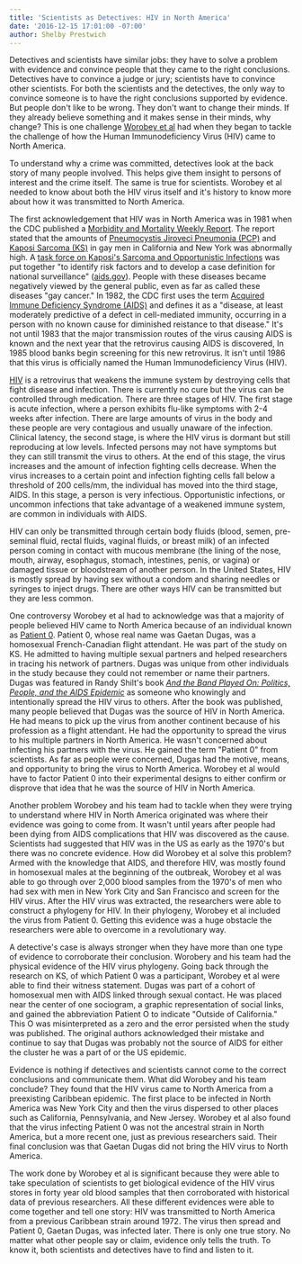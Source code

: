 ```yaml
---
title: 'Scientists as Detectives: HIV in North America'
date: '2016-12-15 17:01:00 -07:00'
author: Shelby Prestwich
---
```


Detectives and scientists have similar jobs: they have to solve a problem with evidence and convince people that they came to the right conclusions.  Detectives have to convince a judge or jury; scientists have to convince other scientists.  For both the scientists and the detectives, the only way to convince someone is to have the right conclusions supported by evidence.  But people don't like to be wrong.  They don't want to change their minds.  If they already believe something and it makes sense in their minds, why change?  This is one challenge [Worobey et al](http://www.nature.com/nature/journal/v539/n7627/full/nature19827.html) had when they began to tackle the challenge of how the Human Immunodeficiency Virus (HIV) came to North America.

To understand why a crime was committed, detectives look at the back story of many people involved.  This helps give them insight to persons of interest and the crime itself.  The same is true for scientists.  Worobey et al needed to know about both the HIV virus itself and it's history to know more about how it was transmitted to North America.

The first acknowledgement that HIV was in North America was in 1981 when the CDC published a [Morbidity and Mortality Weekly Report](https://www.cdc.gov/mmwr/preview/mmwrhtml/june_5.htm).  The report stated that the amounts of [Pneumocystis Jiroveci Pneumonia (PCP)](https://en.wikipedia.org/wiki/Pneumocystis_pneumonia) and [Kaposi Sarcoma (KS)](https://en.wikipedia.org/wiki/Kaposi%27s_sarcoma) in gay men in California and New York was abnormally high.  A [task force on Kaposi's Sarcoma and Opportunistic Infections](https://history.nih.gov/nihinownwords/docs/curran1_02.html) was put together "to identify risk factors and to develop a case definition for national surveillance" ([aids.gov](https://www.aids.gov/hiv-aids-basics/hiv-aids-101/aids-timeline/)).  People with these diseases became negatively viewed by the general public, even as far as called these diseases "gay cancer."  In 1982, the CDC first uses the term [Acquired Immune Deficiency Syndrome (AIDS)](https://www.cdc.gov/hiv/default.html/) and defines it as a "disease, at least moderately predictive of a defect in cell-mediated immunity, occurring in a person with no known cause for diminished reistance to that disease."  It's not until 1983 that the major transmission routes of the virus causing AIDS is known and the next year that the retrovirus causing AIDS is discovered,  In 1985 blood banks begin screening for this new retrovirus.  It isn't until 1986 that this virus is officially named the Human Immunodeficiency Virus (HIV).

<!--more-->

[HIV](https://www.cdc.gov/hiv/default.html/) is a retrovirus that weakens the immune system by destroying cells that fight disease and infection.  There is currently no cure but the virus can be controlled through medication.  There are three stages of HIV.  The first stage is acute infection, where a person exhibits flu-like symptoms with 2-4 weeks after infection.  There are large amounts of virus in the body and these people are very contagious and usually unaware of the infection.  Clinical latency, the second stage, is where the HIV virus is dormant but still reproducing at low levels.  Infected persons may not have symptoms but they can still transmit the virus to others.  At the end of this stage, the virus increases and the amount of infection fighting cells decrease.  When the virus increases to a certain point and infection fighting cells fall below a threshold of 200 cells/mm, the individual has moved into the third stage, AIDS.  In this stage, a person is very infectious.  Opportunistic  infections, or uncommon infections that take advantage of a weakened immune system, are common in individuals with AIDS.

HIV can only be transmitted through certain body fluids (blood, semen, pre-seminal fluid, rectal fluids, vaginal fluids, or breast milk) of an infected person coming in contact with mucous membrane (the lining of the nose, mouth, airway, esophagus, stomach, intestines, penis, or vagina) or damaged tissue or bloodstream of another person.  In the United States, HIV is mostly spread by having sex without a condom and sharing needles or syringes to inject drugs.  There are other ways HIV can be transmitted but they are less common.

One controversy Worobey et al had to acknowledge was that a majority of people believed HIV came to North America because of an individual known as [Patient 0](https://en.wikipedia.org/wiki/Ga%C3%ABtan_Dugas). Patient 0, whose real name was Gaetan Dugas, was a homosexual French-Canadian flight attendant.  He was part of the study on KS.  He admitted to having multiple sexual partners and helped researchers in tracing his network of partners.  Dugas was unique from other individuals in the study because they could not remember or name their partners.  Dugas was featured in Randy Shilt's book [*And the Band Played On: Politics, People, and the AIDS Epidemic*](https://en.wikipedia.org/wiki/And_the_Band_Played_On) as someone who knowingly and intentionally spread the HIV virus to others.  After the book was published, many people believed that Dugas was the source of HIV in North America.  He had means to pick up the virus from another continent because of his profession as a flight attendant.  He had the opportunity to spread the virus to his multiple partners in North America.  He wasn't concerned about infecting his partners with the virus.  He gained the term "Patient 0" from scientists.  As far as people were concerned, Dugas had the motive, means, and opportunity to bring the virus to North America.  Worobey et al would have to factor Patient 0 into their experimental designs to either confirm or disprove that idea that he was the source of HIV in North America.

Another problem Worobey and his team had to tackle when they were trying to understand where HIV in North America originated was where their evidence was going to come from.  It wasn't until years after people had been dying from AIDS complications that HIV was discovered as the cause.  Scientists had suggested that HIV was in the US as early as the 1970's but there was no concrete evidence.  How did Worobey et al solve this problem?  Armed with the knowledge that AIDS, and therefore HIV, was mostly found in homosexual males at the beginning of the outbreak, Worobey et al was able to go through over 2,000 blood samples from the 1970's of men who had sex with men in New York City and San Francisco and screen for the HIV virus.  After the HIV virus was extracted, the researchers were able to construct a phylogeny for HIV.  In their phylogeny, Worobey et al included the virus from Patient 0.  Getting this evidence was a huge obstacle the researchers were able to overcome in a revolutionary way.

A detective's case is always stronger when they have more than one type of evidence to corroborate their conclusion.  Worobery and his team had the physical evidence of the HIV virus phylogeny.  Going back through the research on KS, of which Patient 0 was a participant, Worobey et al were able to find their witness statement.  Dugas was part of a cohort of homosexual men with AIDS linked through sexual contact.  He was placed near the center of one sociogram, a graphic representation of social links, and gained the abbreviation Patient O to indicate "Outside of California."  This O was misinterpreted as a zero and the error persisted when the study was published.  The original authors acknowledged their mistake and continue to say that Dugas was probably not the source of AIDS for either the cluster he was a part of or the US epidemic.  

Evidence is nothing if detectives and scientists cannot come to the correct conclusions and communicate them.  What did Worobey and his team conclude?  They found that the HIV virus came to North America from a preexisting Caribbean epidemic.  The first place to be infected in North America was New York City and then the virus dispersed to other places such as California, Pennsylvania, and New Jersey.  Worobey et al also found that the virus infecting Patient 0 was not the ancestral strain in North America, but a more recent one, just as previous researchers said.  Their final conclusion was that Gaetan Dugas did not bring the HIV virus to North America.

The work done by Worobey et al is significant because they were able to take speculation of scientists to get biological evidence of the HIV virus stores in forty year old blood samples that then corroborated with historical data of previous researchers.  All these different evidences were able to come together and tell one story: HIV was transmitted to North America from a previous Caribbean strain around 1972.  The virus then spread and Patient 0, Gaetan Dugas, was infected later.  There is only one true story.  No matter what other people say or claim, evidence only tells the truth.  To know it, both scientists and detectives have to find and listen to it.
